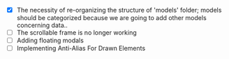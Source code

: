 - [X] The necessity of re-organizing the structure of 'models' folder; models should be categorized
because we are going to add other models concerning data..
- [ ] The scrollable frame is no longer working
- [ ] Adding floating modals
- [ ] Implementing Anti-Alias For Drawn Elements